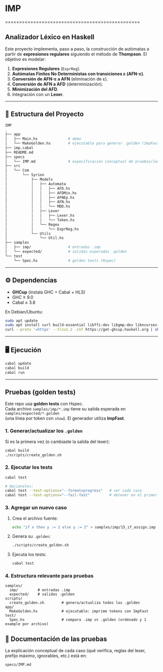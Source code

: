 # IMP
================================================

## Analizador Léxico en Haskell

Este proyecto implementa, paso a paso, la construcción de autómatas a partir de **expresiones regulares** siguiendo el método de **Thompson**. El objetivo es modelar:

1. **Expresiones Regulares** (`ExprReg`).
2. **Autómatas Finitos No Deterministas con transiciones ε (AFN-ε)**.
3. **Conversión de AFN-ε a AFN** (eliminación de ε).
4. **Conversión de AFN a AFD** (determinización).
5. **Minimización del AFD**.
6. Integración con un **Lexer**.

---

## 📂 Estructura del Proyecto

```bash
IMP
.
├── app
│   ├── Main.hs              # demo
│   └── MakeGolden.hs        # ejecutable para generar .golden (ImpFast)
├── imp.cabal
├── README.md
├── specs
│   └── IMP.md               # especificación conceptual de pruebas/lexer
├── src
│   └── Com
│       └── Syrion
│           ├── Models
│           │   ├── Automata
│           │   │   ├── AFD.hs
│           │   │   ├── AFDMin.hs
│           │   │   ├── AFNEp.hs
│           │   │   ├── AFN.hs
│           │   │   └── MDD.hs
│           │   ├── Lexer
│           │   │   ├── Lexer.hs
│           │   │   └── Token.hs
│           │   └── Regex
│           │       └── ExprReg.hs
│           └── Utils
│               └── Util.hs
├── samples
│   ├── imp/                 # entradas .imp
│   └── expected/            # salidas esperadas .golden
└── test
    └── Spec.hs              # golden tests (Hspec)
```

---

## ⚙️ Dependencias

- **GHCup** (instala GHC + Cabal + HLS)
- GHC ≥ 9.0
- Cabal ≥ 3.8

En Debian/Ubuntu:
```bash
sudo apt update
sudo apt install curl build-essential libffi-dev libgmp-dev libncurses-dev zlib1g-dev
curl --proto '=https' --tlsv1.2 -sSf https://get-ghcup.haskell.org | sh
```

---

## 🖥️ Ejecución
```bash
cabal update
cabal build
cabal run
```

---

##  Pruebas (golden tests)

Este repo usa **golden tests** con Hspec.  
Cada archivo `samples/imp/*.imp` tiene su salida esperada en `samples/expected/*.golden`  
(una línea por token con `show`). El generador utiliza **ImpFast**.

### 1. Generar/actualizar los `.golden`
Si es la primera vez (o cambiaste la salida del lexer):

```bash
cabal build
./scripts/create_golden.sh
```

### 2. Ejecutar los tests
```bash
cabal test

# Opcionales:
cabal test --test-options="--format=progress"   # ver cada caso
cabal test --test-options="--fail-fast"         # detener en el primer fallo
```

### 3. Agregar un nuevo caso
1. Crea el archivo fuente:
   ```bash
   echo "if x then y := 1 else y := 2" > samples/imp/15_if_assign.imp
   ```
2. Genera su `.golden`:
   ```bash
   ./scripts/create_golden.sh
   ```
3. Ejecuta los tests:
   ```bash
   cabal test
   ```

### 4. Estructura relevante para pruebas
```
samples/
  imp/         # entradas .imp
  expected/    # salidas .golden
scripts/
  create_golden.sh        # genera/actualiza todos los .golden
app/
  MakeGolden.hs           # ejecutable: imprime tokens con ImpFast
test/
  Spec.hs                 # compara .imp vs .golden (ordenado y 1 example por archivo)
```


## 🧾 Documentación de las pruebas
La explicación conceptual de cada caso (qué verifica, reglas del lexer, prefijo máximo, ignorables, etc.) está en:
```
specs/IMP.md
```
